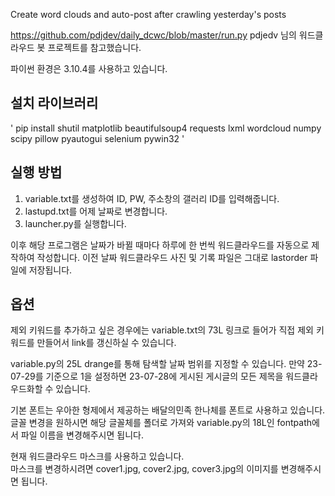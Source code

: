 Create word clouds and auto-post after crawling yesterday's posts

https://github.com/pdjdev/daily_dcwc/blob/master/run.py
pdjedv 님의 워드클라우드 봇 프로젝트를 참고했습니다.

파이썬 환경은 3.10.4를 사용하고 있습니다.

## 설치 라이브러리
' pip install shutil matplotlib beautifulsoup4 requests lxml wordcloud numpy scipy pillow pyautogui selenium pywin32 '

## 실행 방법
  1. variable.txt를 생성하여 ID, PW, 주소창의 갤러리 ID를 입력해줍니다.
  2. lastupd.txt를 어제 날짜로 변경합니다.
  3. launcher.py를 실행합니다.
 
이후 해당 프로그램은 날짜가 바뀔 때마다 하루에 한 번씩 워드클라우드를 자동으로 제작하여 작성합니다.
이전 날짜 워드클라우드 사진 및 기록 파일은 그대로 lastorder 파일에 저장됩니다.

## 옵션
제외 키워드를 추가하고 싶은 경우에는 variable.txt의 73L 링크로 들어가 직접 제외 키워드를 만들어서 link를 갱신하실 수 있습니다.<br>

variable.py의 25L drange를 통해 탐색할 날짜 범위를 지정할 수 있습니다. 만약 23-07-29를 기준으로 1을 설정하면 23-07-28에 게시된 게시글의 모든 제목을 워드클라우드화할 수 있습니다.

기본 폰트는 우아한 형제에서 제공하는 배달의민족 한나체를 폰트로 사용하고 있습니다.<br>
글꼴 변경을 원하시면 해당 글꼴체를 폴더로 가져와 variable.py의 18L인 fontpath에서 파일 이름을 변경해주시면 됩니다.

현재 워드클라우드 마스크를 사용하고 있습니다. <br>
마스크를 변경하시려면 cover1.jpg, cover2.jpg, cover3.jpg의 이미지를 변경해주시면 됩니다.
